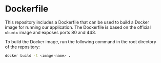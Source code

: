 # Dockerfile

This repository includes a Dockerfile that can be used to build a Docker image for running our application. The Dockerfile is based on the official `ubuntu` image and exposes ports 80 and 443.

To build the Docker image, run the following command in the root directory of the repository:

```bash
docker build -t <image-name> .
```
